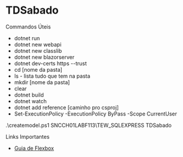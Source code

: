 # TDSabado

Commandos Úteis

- dotnet run
- dotnet new webapi
- dotnet new classlib
- dotnet new blazorserver
- dotnet dev-certs https --trust
- cd [nome da pasta]
- ls - lista tudo que tem na pasta
- mkdir [nome da pasta]
- clear
- dotnet build
- dotnet watch
- dotnet add reference [caminho pro csproj]
- Set-ExecutionPolicy -ExecutionPolicy ByPass -Scope CurrentUser

.\createmodel.ps1 SNCCH01LABF113\TEW_SQLEXPRESS TDSabado

Links Importantes

 - [Guia de Flexbox](https://css-tricks.com/snippets/css/a-guide-to-flexbox/)